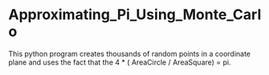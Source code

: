 # Approximating_Pi_Using_Monte_Carlo
This python program creates thousands of random points in a coordinate plane and uses the fact that the 4 * ( AreaCircle / AreaSquare)  = pi. 
